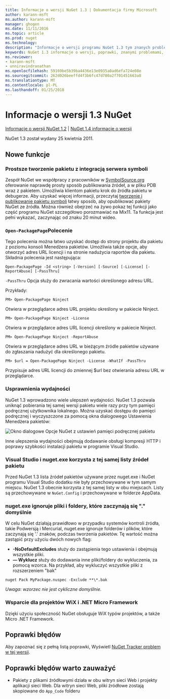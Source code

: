 ```yaml
---
title: Informacje o wersji NuGet 1.3 | Dokumentacja firmy Microsoft
author: karann-msft
ms.author: karann-msft
manager: ghogen
ms.date: 11/11/2016
ms.topic: article
ms.prod: nuget
ms.technology: 
description: "Informacje o wersji programu NuGet 1.3 tym znanych problemów, poprawki, dodatkowe funkcje i dcr."
keywords: NuGet 1.3 informacje o wersji, poprawki, znanymi problemami, nowe funkcje, dcr
ms.reviewer:
- karann-msft
- unniravindranathan
ms.openlocfilehash: 59169be5b39ba4436e13e0935a0ad6efa724e08e
ms.sourcegitcommit: 262d026beeffd4f3b6fc47d780a2f701451663a8
ms.translationtype: MT
ms.contentlocale: pl-PL
ms.lasthandoff: 01/25/2018
---
```

# <a name="nuget-13-release-notes"></a>Informacje o wersji 1.3 NuGet

[Informacje o wersji NuGet 1.2](../release-notes/nuget-1.2.md) | [NuGet 1.4 informacje o wersji](../release-notes/nuget-1.4.md)

NuGet 1.3 został wydany 25 kwietnia 2011.

## <a name="new-features"></a>Nowe funkcje

### <a name="streamlined-package-creation-with-symbol-server-integration"></a>Prostsze tworzenie pakietu z integracją serwera symboli

Zespół NuGet we współpracy z pracowników w [SymbolSource.org](http://www.symbolsource.org/) oferowanie naprawdę prosty sposób publikowania źródeł, a w pliku PDB wraz z pakietem. Umożliwia klientom pakietu krok do źródła pakietu w debugerze. Aby uzyskać więcej informacji, przeczytaj [tworzenie i publikowanie pakietu symboli](../create-packages/symbol-packages.md) łatwy sposób, aby opublikować pakiety NuGet ze źródła. Można również obejrzeć na żywo pokaz tej funkcji jako część programu NuGet szczegółowo porozmawiać na Mix11. Ta funkcja jest pełni wykazać, zaczynając od znaku 20 minut wideo.

### <a name="open-packagepage-command"></a>`Open-PackagePage`Polecenie

Tego polecenia można łatwo uzyskać dostęp do strony projektu dla pakietu z poziomu konsoli Menedżera pakietów. Umożliwia także opcje, aby otworzyć adres URL licencji i na stronie nadużycia raportów dla pakietu.
Składnia polecenia jest następująca:

    Open-PackagePage -Id <string> [-Version] [-Source] [-License] [-ReportAbuse] [-PassThru]

`-PassThru` Opcja służy do zwracania wartości określonego adresu URL.

Przykłady:

    PM> Open-PackagePage Ninject

Otwiera w przeglądarce adres URL projektu określony w pakiecie Ninject.

    PM> Open-PackagePage Ninject -License

Otwiera w przeglądarce adres URL licencji określony w pakiecie Ninject.

    PM> Open-PackagePage Ninject -ReportAbuse

Otwiera w przeglądarce adres URL w bieżącym źródle pakietów używane do zgłaszania nadużyć dla określonego pakietu.

    PM> $url = Open-PackagePage Ninject -License -WhatIf -PassThru

Przypisuje adres URL licencji do zmiennej $url bez otwierania adresu URL w przeglądarce.

### <a name="performance-improvements"></a>Usprawnienia wydajności

NuGet 1.3 wprowadzono wiele ulepszeń wydajności. NuGet 1.3 pozwala uniknąć pobierania tej samej wersji pakietu wiele razy przy tym pamięci podręcznej użytkownika lokalnego. Można uzyskać dostępu do pamięci podręcznej i wyczyszczone za pomocą okna dialogowego Ustawienia Menedżera pakietów:

![Okno dialogowe Opcje NuGet z ustawień pamięci podręcznej pakietu](./media/nuget-options.png)

Inne ulepszenia wydajności obejmują dodawanie obsługi kompresji HTTP i poprawy szybkości instalacji pakietu w programie Visual Studio.

### <a name="visual-studio-and-nugetexe-uses-the-same-list-of-package-sources"></a>Visual Studio i nuget.exe korzysta z tej samej listy źródeł pakietu

Przed NuGet 1.3 lista źródeł pakietów używane przez nuget.exe i NuGet programu Visual Studio dodatku nie były przechowywane w tym samym miejscu. NuGet 1.3 obecnie korzysta z tej samej listy w obu miejscach. Listy są przechowywane w `NuGet.Config` i przechowywane w folderze AppData.

### <a name="nugetexe-ignores-files-and-folders-that-start-with--by-default"></a>nuget.exe ignoruje pliki i foldery, które zaczynają się "." domyślnie

W celu NuGet działają prawidłowo w przypadku systemów kontroli źródła, takie Podwersją i Mercurial, nuget.exe ignoruje folderów i plików, które zaczynają się '.' znaków, podczas tworzenia pakietów. Tę wartość można zastąpić przy użyciu dwóch nowych flag:

* __-NoDefaultExcludes__ służy do zastąpienia tego ustawienia i obejmują wszystkie pliki.
* __— Wyklucz__ służy do dodawania inne pliki/foldery do wykluczenia, za pomocą wzorca. Na przykład, aby wykluczyć wszystkie pliki z rozszerzeniem "bak"

```
nuget Pack MyPackage.nuspec -Exclude **\*.bak
```  

_Uwaga: wzorzec nie jest cykliczne domyślnie._

### <a name="support-for-wix-projects-and-the-net-micro-framework"></a>Wsparcie dla projektów WiX i .NET Micro Framework

Dzięki użyciu społeczność NuGet obsługuje WiX typów projektów, a także Micro .NET Framework.

## <a name="bug-fixes"></a>Poprawki błędów

Aby zapoznać się z pełną listą poprawki, Wyświetl [NuGet Tracker problem w tej wersji](http://nuget.codeplex.com/workitem/list/advanced?keyword=&status=All&type=All&priority=All&release=NuGet%201.3&assignedTo=All&component=All&sortField=LastUpdatedDate&sortDirection=Descending&page=0).

## <a name="bug-fixes-worth-noting"></a>Poprawki błędów warto zauważyć

* Pakiety z plikami źródłowymi działa w obu witryn sieci Web i projekty aplikacji sieci Web.
Dla witryn sieci Web, pliki źródłowe zostają skopiowane do `App_Code` folderu
